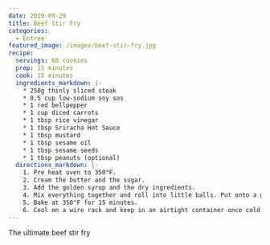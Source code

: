 ```yaml
---
date: 2019-09-29
title: Beef Stir Fry
categories:
  - Entree
featured_image: /images/beef-stir-fry.jpg
recipe:
  servings: 60 cookies
  prep: 15 minutes
  cook: 15 minutes
  ingredients_markdown: |-
    * 250g thinly sliced steak
    * 0.5 cup low-sodium soy sos
    * 1 red bellpepper
    * 1 cup diced carrots
    * 1 tbsp rice vinegar
    * 1 tbsp Sriracha Hot Sauce
    * 1 tbsp mustard
    * 1 tbsp sesame oil
    * 1 tbsp sesame seeds
    * 1 tbsp peanuts (optional)
  directions_markdown: |-
    1. Pre heat oven to 350°F.
    2. Cream the butter and the sugar.
    3. Add the golden syrup and the dry ingredients.
    4. Mix everything together and roll into little balls. Put onto a greased baking tray, pressing the balls down very slightly with a fork.
    5. Bake at 350°F for 15 minutes.
    6. Cool on a wire rack and keep in an airtight container once cold.
---
```

The ultimate beef stir fry

<!-- ![Cookie](https://source.unsplash.com/euGck1ifvp0)

Carefully placing them on the tray.

![Cookie](https://source.unsplash.com/RUPPakds28k)

Little Gavin loves them.

![Cookie](https://source.unsplash.com/YnrSLOAjOEA)

Delicious! -->